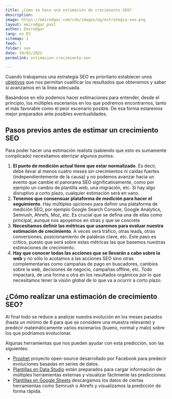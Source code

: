 ```yaml
---
title: ¿Cómo se hace una estimación de crecimiento SEO?
description: 
image: https://emirodgar.com/cdn/images/og/estrategia-seo.png
layout: emirodgar_post
author: Emirodgar
lang: es_ES
sitemap: 1
feed: 1
folder: seo
date: 10/02/2022
permalink: estimacion-crecimiento-seo

--- 
```


Cuando trabajamos una estrategia SEO es prioritario establecer unos [objetivos](https://emirodgar.com/objetivo-seo) que nos permitan cualificar los resultados que obtenemos y saber si avanzamos en la línea adecuada.

Basándose en ello podemos hacer estimaciones para entender, desde el principio, los múltiples escenarios en los que podremos encontrarnos, tanto el más favorable como el peor escenario posible. De esa forma estaremos mejor preparados ante posibles eventualidades.

## Pasos previos antes de estimar un crecimiento SEO

Para poder hacer una estimación realista (sabiendo que esto es sumamente complicado) necesitamos aterrizar algunos puntos:

 1. **El punto de medición actual tiene que estar normalizado**. Es decir, debe llevar al menos cuatro meses sin crecimientos ni caídas fuertes (independientemente de la causa) y no podemos avanzar hacia un evento que cambie el panorama SEO significativamente, como por ejemplo un cambio de plantilla web, una migración, etc. Si hay algo disruptivo a corto plazo, cualquier estimación será en vano.
 2. **Tenemos que consensuar plataforma de medición para hacer el seguimiento**. Hay múltiples opciones para definir una plataforma de medición SEO, por ejemplo Google Search Console, Google Analytics, Semrush, Ahrefs, Moz, etc. Es crucial que se defina una de ellas como principal, aunque nos apoyemos en otras y que se concrete 
 3. **Necesitamos definir las métricas que usaremos para evaluar nuestra estimación de crecimiento**. A veces será tráfico, otras leads, otras conversiones, posicionamiento de palabras clave, etc. Este paso es crítico, puesto que será sobre estas métricas las que basemos nuestras estimaciones de crecimiento.
 4. **Hay que conocer todas las acciones que se llevarán a cabo sobre la web** y no sólo lo acotamos a las acciones SEO sino otras complementarias como campañas de pago en buscadores, cambios sobre la web, decisiones de negocio, campañas offline, etc. Todo impactará, de una forma u otra en los resultados orgánicos por lo que necesitamos tener la visión global de lo que va a ocurrir a corto plazo.

## ¿Cómo realizar una estimación de crecimiento SEO?

Al final todo se reduce a analizar nuestra evolución en los meses pasados (hasta un mínimo de 6 para que se considere una muestra relevante) y predecir matemáticamente varios escenarios (bueno, normal y malo) sobre los que podríamos evolucionar.

Algunas herramientas que nos pueden ayudar con esta predicción, son las siguientes:

- [Prophet](https://facebook.github.io/prophet/) proyecto open-source desarrollado por Facebook para predecir evoluciones basadas en series de datos.
- [Plantillas en Data Studio](https://www.searchenginejournal.com/forecast-seo-data-studio/311579/) están preparados para cargar información de múltiples herramientas externas y visualizar fácilmente las predicciones.
- [Plantillas en Google Sheets](https://moz.com/blog/seo-forecasting-in-google-sheets) descargamos los datos de ciertas herramientas como Semrush o Ahrefs y visualizamos la predicción de forma rápida.

<!--stackedit_data:
eyJoaXN0b3J5IjpbLTQ2NDM5MzA1M119
-->